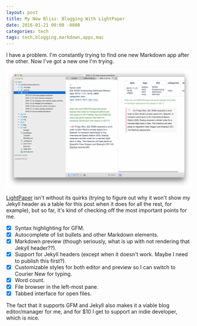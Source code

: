 ```yaml
---
layout: post
title: My New Bliss: Blogging With LightPaper
date: 2016-01-21 00:09 -0800
categories: tech
tags: tech,blogging,markdown,apps,mac
---
```

I have a problem. I'm constantly trying to find one new Markdown app after the other. Now I've got a new one I'm trying.

<img src="img/lightpaper.png" width="800px" />

[LightPaper](http://lightpaper.42squares.in) isn't without its quirks (trying to figure out why it won't show my Jekyll header as a table for this post when it does for all the rest, for example), but so far, it's kind of checking off the most important points for me.

- [x] Syntax highlighting for GFM.
- [x] Autocomplete of list bullets and other Markdown elements.
- [x] Markdown preview (though seriously, what is up with not rendering that Jekyll header??).
- [x] Support for Jekyll headers (except when it doesn't work. Maybe I need to publish this first?).
- [x] Customizable styles for both editor and preview so I can switch to Courier New for typing.
- [x] Word count.
- [x] File browser in the left-most pane.
- [x] Tabbed interface for open files.

The fact that it supports GFM and Jekyll also makes it a viable blog editor/manager for me, and for $10 I get to support an indie developer, which is nice. 